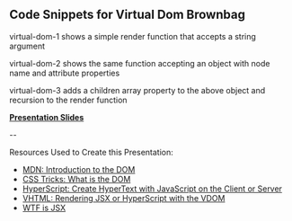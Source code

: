 Code Snippets for Virtual Dom Brownbag
--
virtual-dom-1 shows a simple render function that accepts a string argument

virtual-dom-2 shows the same function accepting an object with node name and attribute properties

virtual-dom-3 adds a children array property to the above object and recursion to the render function
 
 **[Presentation Slides](http://slides.com/ryanmoore/deck-5)**
 
--
 
Resources Used to Create this Presentation:

- [MDN: Introduction to the DOM](https://developer.mozilla.org/en-US/docs/Web/API/Document_Object_Model/Introduction)
- [CSS Tricks: What is the DOM](https://css-tricks.com/dom/)
- [HyperScript: Create HyperText with JavaScript on the Client or Server](https://github.com/dominictarr/hyperscript)
- [VHTML: Rendering JSX or HyperScript with the VDOM](https://github.com/developit/vhtml)
- [WTF is JSX](http://www.jasonformat.com/wtf-is-jsx/) 
